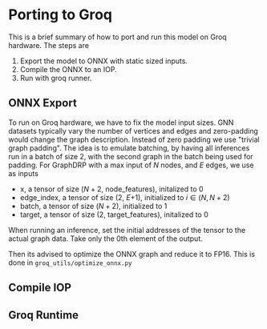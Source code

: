 # Porting to Groq

This is a brief summary of how to port and run this model on Groq hardware.
The steps are 
1. Export the model to ONNX with static sized inputs.
2. Compile the ONNX to an IOP.
3. Run with groq runner.

## ONNX Export

To run on Groq hardware, we have to fix the model input sizes.  GNN datasets typically vary the number of vertices and edges and zero-padding would change the graph description.  Instead of zero padding we use "trivial graph padding".  The idea is to emulate batching, by having all inferences run in a batch of size 2, with the second graph in the batch being used for padding.  For GraphDRP with a max input of $N$ nodes, and $E$ edges, we use as inputs
* x, a tensor of size ($N+2$, node_features), initalized to 0
* edge_index, a tensor of size (2, $E$+1), initialized to $i\in(N,N+2)$
* batch, a tensor of size ($N+2$), initialized to 1
* target, a tensor of size (2, target_features), initalized to 0

When running an inference, set the initial addresses of the tensor to the actual graph data.  Take only the 0th element of the output.  

Then its advised to optimize the ONNX graph and reduce it to FP16.  This is done in `groq_utils/optimize_onnx.py`

## Compile IOP


## Groq Runtime